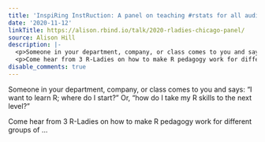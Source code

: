 ```yaml
---
title: 'InspiRing InstRuction: A panel on teaching #rstats for all audiences'
date: '2020-11-12'
linkTitle: https://alison.rbind.io/talk/2020-rladies-chicago-panel/
source: Alison Hill
description: |-
  <p>Someone in your department, company, or class comes to you and says: &ldquo;I want to learn R; where do I start?&rdquo; Or, &ldquo;how do I take my R skills to the next level?&rdquo;</p>
  <p>Come hear from 3 R-Ladies on how to make R pedagogy work for different groups of ...
disable_comments: true
---
```

<p>Someone in your department, company, or class comes to you and says: &ldquo;I want to learn R; where do I start?&rdquo; Or, &ldquo;how do I take my R skills to the next level?&rdquo;</p>
<p>Come hear from 3 R-Ladies on how to make R pedagogy work for different groups of ...